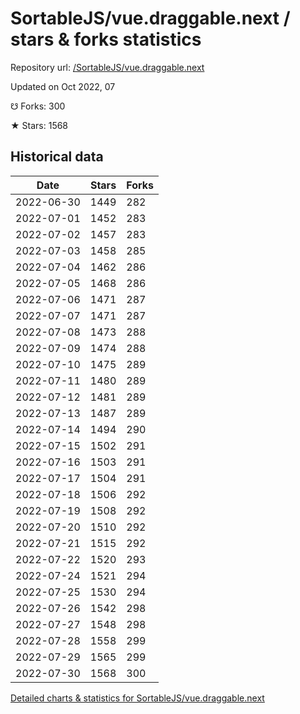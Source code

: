 # SortableJS/vue.draggable.next / stars & forks statistics

Repository url: [/SortableJS/vue.draggable.next](https://github.com/SortableJS/vue.draggable.next)

Updated on Oct 2022, 07

☋ Forks: 300

★ Stars: 1568

## Historical data
| Date | Stars | Forks |
|------|-------|-------|
| 2022-06-30 | 1449 | 282 | 
| 2022-07-01 | 1452 | 283 | 
| 2022-07-02 | 1457 | 283 | 
| 2022-07-03 | 1458 | 285 | 
| 2022-07-04 | 1462 | 286 | 
| 2022-07-05 | 1468 | 286 | 
| 2022-07-06 | 1471 | 287 | 
| 2022-07-07 | 1471 | 287 | 
| 2022-07-08 | 1473 | 288 | 
| 2022-07-09 | 1474 | 288 | 
| 2022-07-10 | 1475 | 289 | 
| 2022-07-11 | 1480 | 289 | 
| 2022-07-12 | 1481 | 289 | 
| 2022-07-13 | 1487 | 289 | 
| 2022-07-14 | 1494 | 290 | 
| 2022-07-15 | 1502 | 291 | 
| 2022-07-16 | 1503 | 291 | 
| 2022-07-17 | 1504 | 291 | 
| 2022-07-18 | 1506 | 292 | 
| 2022-07-19 | 1508 | 292 | 
| 2022-07-20 | 1510 | 292 | 
| 2022-07-21 | 1515 | 292 | 
| 2022-07-22 | 1520 | 293 | 
| 2022-07-24 | 1521 | 294 | 
| 2022-07-25 | 1530 | 294 | 
| 2022-07-26 | 1542 | 298 | 
| 2022-07-27 | 1548 | 298 | 
| 2022-07-28 | 1558 | 299 | 
| 2022-07-29 | 1565 | 299 | 
| 2022-07-30 | 1568 | 300 | 


[Detailed charts & statistics for SortableJS/vue.draggable.next](https://reviewgithub.com/rep/SortableJS/vue.draggable.next)
